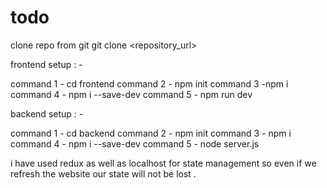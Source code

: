 ﻿# todo

clone repo from git 
git clone <repository_url>

frontend setup : - 

command 1 - cd frontend
 command 2 - npm init
 command 3 -npm i 
 command 4 - npm i --save-dev
 command 5 - npm run dev

backend setup : - 

command 1 - cd backend 
command 2 - npm init
command 3 -  npm i 
command 4 - npm i --save-dev
command 5 - node server.js

i have used redux as well as localhost for state management so even if we refresh the website our state will not be lost .

